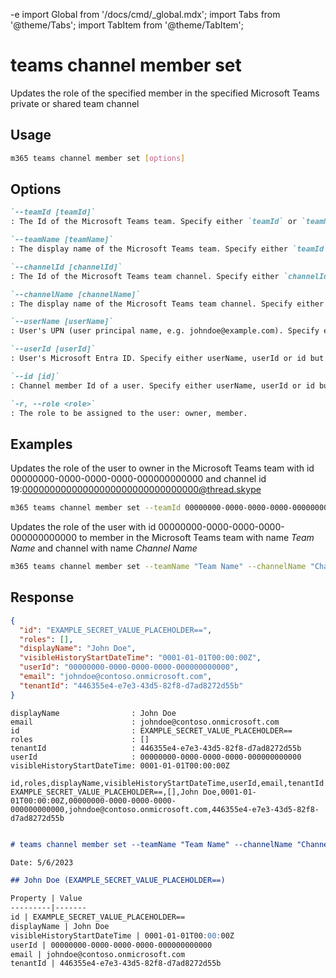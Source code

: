 -e <!-- DISCLAIMER: All secrets, passwords, and sensitive values in this document are examples only and not real credentials. -->
import Global from '/docs/cmd/_global.mdx';
import Tabs from '@theme/Tabs';
import TabItem from '@theme/TabItem';

# teams channel member set

Updates the role of the specified member in the specified Microsoft Teams private or shared team channel

## Usage

```sh
m365 teams channel member set [options]
```

## Options

```md definition-list
`--teamId [teamId]`
: The Id of the Microsoft Teams team. Specify either `teamId` or `teamName` but not both

`--teamName [teamName]`
: The display name of the Microsoft Teams team. Specify either `teamId` or `teamName` but not both

`--channelId [channelId]`
: The Id of the Microsoft Teams team channel. Specify either `channelId` or `channelName` but not both

`--channelName [channelName]`
: The display name of the Microsoft Teams team channel. Specify either `channelId` or `channelName` but not both

`--userName [userName]`
: User's UPN (user principal name, e.g. johndoe@example.com). Specify either userName, userId or id but not multiple.

`--userId [userId]`
: User's Microsoft Entra ID. Specify either userName, userId or id but not multiple.

`--id [id]`
: Channel member Id of a user. Specify either userName, userId or id but not multiple.

`-r, --role <role>`
: The role to be assigned to the user: owner, member.
```

<Global />

## Examples
  
Updates the role of the user to owner in the Microsoft Teams team with id 00000000-0000-0000-0000-000000000000 and channel id 19:00000000000000000000000000000000@thread.skype

```sh
m365 teams channel member set --teamId 00000000-0000-0000-0000-000000000000 --channelId 19:00000000000000000000000000000000@thread.skype --userName "johndoe@example.com" --role owner
```

Updates the role of the user with id 00000000-0000-0000-0000-000000000000 to member in the Microsoft Teams team with name _Team Name_ and channel with name _Channel Name_

```sh
m365 teams channel member set --teamName "Team Name" --channelName "Channel Name" --userId 00000000-0000-0000-0000-000000000000 --role member
```

## Response

<Tabs>
  <TabItem value="JSON">

  ```json
  {
    "id": "EXAMPLE_SECRET_VALUE_PLACEHOLDER==",
    "roles": [],
    "displayName": "John Doe",
    "visibleHistoryStartDateTime": "0001-01-01T00:00:00Z",
    "userId": "00000000-0000-0000-0000-000000000000",
    "email": "johndoe@contoso.onmicrosoft.com",
    "tenantId": "446355e4-e7e3-43d5-82f8-d7ad8272d55b"
  }
  ```

  </TabItem>
  <TabItem value="Text">

  ```text
  displayName                : John Doe
  email                      : johndoe@contoso.onmicrosoft.com
  id                         : EXAMPLE_SECRET_VALUE_PLACEHOLDER==
  roles                      : []
  tenantId                   : 446355e4-e7e3-43d5-82f8-d7ad8272d55b
  userId                     : 00000000-0000-0000-0000-000000000000
  visibleHistoryStartDateTime: 0001-01-01T00:00:00Z
  ```

  </TabItem>
  <TabItem value="CSV">

  ```csv
  id,roles,displayName,visibleHistoryStartDateTime,userId,email,tenantId
  EXAMPLE_SECRET_VALUE_PLACEHOLDER==,[],John Doe,0001-01-01T00:00:00Z,00000000-0000-0000-0000-000000000000,johndoe@contoso.onmicrosoft.com,446355e4-e7e3-43d5-82f8-d7ad8272d55b
  ```

  </TabItem>
  <TabItem value="Markdown">

  ```md

  # teams channel member set --teamName "Team Name" --channelName "Channel Name" --userName "johndoe@contoso.onmicrosoft.com" --role "owner"

  Date: 5/6/2023

  ## John Doe (EXAMPLE_SECRET_VALUE_PLACEHOLDER==)

  Property | Value
  ---------|-------
  id | EXAMPLE_SECRET_VALUE_PLACEHOLDER==
  displayName | John Doe
  visibleHistoryStartDateTime | 0001-01-01T00:00:00Z
  userId | 00000000-0000-0000-0000-000000000000
  email | johndoe@contoso.onmicrosoft.com
  tenantId | 446355e4-e7e3-43d5-82f8-d7ad8272d55b
  ```

  </TabItem>
</Tabs>
